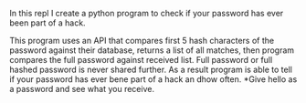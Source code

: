 In this repl I create a python program to check if your password has ever been part of a hack.

This program uses an API that compares first 5 hash characters of the password against their database, returns a list of all matches, then program compares the full password against received list.
Full password or full hashed password is never shared further.
As a result program is able to tell if your password has ever bene part of a hack an dhow often.
    *Give hello as a password and see what you receive.